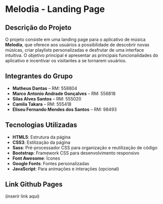 # Melodia - Landing Page

## Descrição do Projeto

O projeto consiste em uma landing page para o aplicativo de música **Melodia**, que oferece aos usuários a possibilidade de descobrir novas músicas, criar playlists personalizadas e desfrutar de uma interface intuitiva. O objetivo principal é apresentar as principais funcionalidades do aplicativo e incentivar os visitantes a se tornarem usuários.

## Integrantes do Grupo

- **Matheus Dantas** – RM: 558804
- **Marco Antonio Andrade Gonçalves** – RM: 556818
- **Silas Alves Santos** – RM: 555020
- **Camila Takara** – RM: 555418
- **Eliseu Fernando Mendes dos Santos** – RM: 98493

## Tecnologias Utilizadas

- **HTML5**: Estrutura da página
- **CSS3**: Estilização da página
- **Sass**: Pré-processador CSS para organização e reutilização de código
- **Bootstrap**: Framework CSS para desenvolvimento responsivo
- **Font Awesome**: Ícones
- **Google Fonts**: Fontes personalizadas
- **JavaScript**: Para animações e interações (opcional)

## Link Github Pages
(inserir link aqui)
